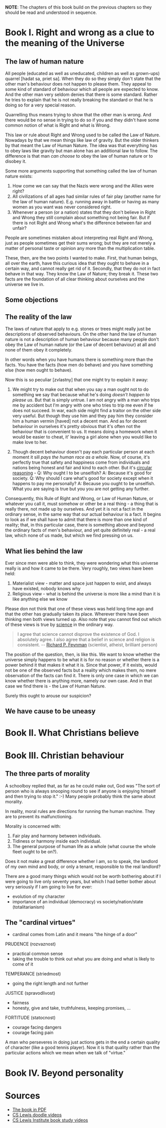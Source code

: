 **NOTE**: The chapters of this book build on the previous chapters so they should be read and understood in sequence.

# Book I. Right and wrong as a clue to the meaning of the Universe

## The law of human nature

All people (educated as well as uneducated, children as well as grown-ups) quarrel [hadat sa, priet sa]. When they do so they simply don't state that the other man's behaviour does not happen to please them. They appeal to some kind of standard of behaviour which all people are expected to know. And the other man very seldom denies that there is some standard. Rather he tries to explain that he is not really breaking the standard or that he is doing so for a very special reason.

Quarrelling thus means trying to show that the other man is wrong. And there would be no sense in trying to do so if you and they didn't have some common notion of what is Right and what is Wrong.

This law or rule about Right and Wrong used to be called the Law of Nature. Nowadays by that we mean things like law of gravity. But the older thinkers by that meant the Law of Human Nature. The idea was that everything has to obey laws like gravity but man alone has an additional law to follow. The difference is that man *can choose* to obey the law of human nature or to disobey it.

Some more arguments supporting that something called the law of human nature exists:

1. How come we can say that the Nazis were wrong and the Allies were right?
2. All civilizations of all ages had similar rules of fair play (another name for the law of human nature). E.g. running away in battle or having as many women as you want was never considered right.
3. Whenever a person (or a nation) states that they don't believe in Right and  Wrong they still complain about something not being fair. But if there is not Right and Wrong what's the difference between fair and unfair?

People are sometimes mistaken about interpreting real Right and Wrong, just as people sometimes get their sums wrong; but they are not merely a matter of personal taste or opinion any more than the multiplication table.

These, then, are the two points I wanted to make. First, that human beings, all over the earth, have this curious idea that they ought to behave in a certain way, and cannot really get rid of it. Secondly, that they do not in fact behave in that way. They know the Law of Nature; they break it. These two facts are the foundation of all clear thinking about ourselves and the universe we live in.

## Some objections

## The reality of the law

The laws of nature that apply to e.g. stones or trees might really just be descriptions of observed behaviours. On the other hand the law of human nature is not a description of human behaviour because many people don't obey the Law of human nature (or the Law of decent behaviour) at all and none of them obey it completely.

In other words when you have humans there is something more than the facts. You have the facts (how men do behave) and you have something else (how men ought to behave).

Now this is so peculiar [zvlastny] that one might try to explain it away:

1. We might try to make out that when you say a man ought not to do something we say that because what he's doing *doesn't happen to please us*. But that is simply untrue. I am not angry with a man who trips me by accident but I'm angry with one who tries to trip me even if he does not succeed. In war, each side might find a traitor on the other side very useful. But though they use him and they pay him they consider him a human vermin [haved] not a decent man. And as for decent behaviour in ourselves it's pretty obvious that it's often not the behaviour that is convenient to us. It means doing a homework when it would be easier to cheat, it' leaving a girl alone when you would like to make love to her.

2. Though decent behaviour doesn't pay each particular person at each moment it sill *pays the human race as a whole*. Now, of course, it's perfectly true that safety and happiness come from individuals and nations being honest and fair and kind to each other. But it's [circular reasoning](https://en.wikipedia.org/wiki/Circular_reasoning) - Q: Why ought I to be unselfish? A: Because it's good for society. Q: Why should I care what's good for society except when it happens to pay me personally? A: Because you ought to be unselfish. What you are saying is true but you you are not getting any further.

Consequently, this Rule of Right and Wrong, or Law of Human Nature, or whatever you call it, must somehow or other be a real thing - a thing that is really there, not made up by ourselves. And yet it is not a fact in the ordinary sense, in the same way that our actual behaviour is a fact. It begins to look as if we shall have to admit that there is more than one kind of reality; that, in this particular case, there is something above and beyond the ordinary facts of men's behaviour, and yet quite definitely real - a real law, which none of us made, but which we find pressing on us.

## What lies behind the law

Ever since men were able to think, they were wondering what this universe really is and how it came to be there. Very roughly, two views have been held:

1. Materialist view - matter and space just happen to exist, and always have existed, nobody knows why
2. Religious view - what is behind the universe is more like a mind than it is like anything else we know

Please don not think that one of these views was held long time ago and that the other has gradually taken its place. Wherever there have been thinking men both views turned up. Also note that you cannot find out which of these views is true by [science](http://www.wall.org/~aron/blog/the-pillars-of-science/) in the ordinary way.

> I agree that science cannot disprove the existence of God. I absolutely agree. I also agree that a belief in science and religion is consistent. -- [Richard P. Feynman](https://www.amazon.com/dp/0465023940) (scientist, atheist, brilliant person)

The position of the question, then, is like this. We want to know whether the universe simply happens to be what it is for no reason or whether there is a power behind it that makes it what it is. Since that power, if it exists, would not be one of the observed facts but a reality which makes them, no mere observation of the facts can find it. There is only one case in which we can know whether there is anything more, namely our own case. And in that case we find there is - the Law of Human Nature.

Surely this ought to arouse our suspicion?

## We have cause to be uneasy

# Book II. What Christians believe

# Book III. Christian behaviour

## The three parts of morality

A schoolboy replied that, as far as he could make out, God was "The sort of person who is always snooping round to see if anyone is enjoying himself and then trying to stop it." :-) Many people probably think the same about morality.

In reality, moral rules are directions for running the human machine. They are to prevent its malfunctioning.

Morality is concerned with:

1. Fair play and harmony between individuals.
2. Tidiness or harmony inside each individual. 
3. The general purpose of human life as a whole (what course the whole fleet ought to be on?).

Does it not make a great difference whether I am, so to speak, the landlord of my own mind and body, or only a tenant, responsible to the real landlord?

There are a good many things which would not be worth bothering about if I were going to live only seventy years, but which I had better bother about very seriously if I am going to live for ever:

* evolution of my character
* importance of an individual (democracy) vs society/nation/state (totalitarianism)

## The "cardinal virtues"

* cardinal comes from Latin and it means "the hinge of a door"

PRUDENCE (rozvaznost)

* practical common sense
* taking the trouble to think out what you are doing and what is likely to come of it

TEMPERANCE (striedmost)

* going the right length and not further

JUSTICE (spravodlivost)

* fairness
* honesty, give and take, truthfulness, keeping promises, ...

FORTITUDE (statocnost)

* courage facing dangers
* courage facing pain

A man who perseveres in doing just actions gets in the end a certain quality of character (like a good tennis player). Now it is that quality rather than the particular actions which we mean when we talk of "virtue."

# Book IV. Beyond personality

# Sources

* [The book in PDF](https://www.dacc.edu/assets/pdfs/PCM/merechristianitylewis.pdf)
* [CS Lewis doodle videos](https://www.youtube.com/c/CSLewisDoodle/playlists)
* [CS Lewis Institute book study videos](https://youtu.be/KeBU5yck2ss)
